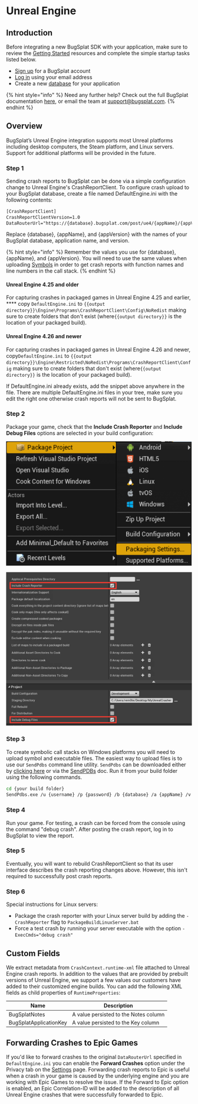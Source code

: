 # Unreal Engine

## Introduction

Before integrating a new BugSplat SDK with your application, make sure to review the [Getting Started](../../) resources and complete the simple startup tasks listed below.

* [Sign up](https://app.bugsplat.com/v2/sign-up) for a BugSplat account
* [Log in](https://app.bugsplat.com/auth0/login) using your email address
* Create a new [database](https://app.bugsplat.com/v2/company) for your application

{% hint style="info" %}
Need any further help? Check out the full BugSplat documentation [here](../../../../), or email the team at [support@bugsplat.com](mailto:support@bugsplat.com).
{% endhint %}

## Overview

BugSplat’s Unreal Engine integration supports most Unreal platforms including desktop computers, the Steam platform, and Linux servers. Support for additional platforms will be provided in the future.

### Step 1

Sending crash reports to BugSplat can be done via a simple configuration change to Unreal Engine's CrashReportClient. To configure crash upload to your BugSplat database, create a file named DefaultEngine.ini with the following contents:

```
[CrashReportClient]
CrashReportClientVersion=1.0
DataRouterUrl="https://{database}.bugsplat.com/post/ue4/{appName}/{appVersion}"
```

Replace {database}, {appName}, and {appVersion} with the names of your BugSplat database, application name, and version.

{% hint style="info" %}
Remember the values you use for {database}, {appName}, and {appVersion}. You will need to use the same values when uploading [Symbols](../../../development/working-with-symbol-files/) in order to get crash reports with function names and line numbers in the call stack.
{% endhint %}

#### Unreal Engine 4.25 and older

For capturing crashes in packaged games in Unreal Engine 4.25 and earlier, **** copy `DefaultEngine.ini` to `{{output directory}}\Engine\Programs\CrashReportClient\Config\NoRedist` making sure to create folders that don't exist (where`{{output directory}}` is the location of your packaged build).

#### **Unreal Engine 4.26 and newer**

For capturing crashes in packaged games in Unreal Engine 4.26 and newer, copy`DefaultEngine.ini` to `{{output directory}}\Engine\Restricted\NoRedist\Programs\CrashReportClient\Config`  making sure to create folders that don't exist (where`{{output directory}}` is the location of your packaged build).

If DefaultEngine.ini already exists, add the snippet above anywhere in the file. There are multiple DefaultEngine.ini files in your tree, make sure you edit the right one otherwise crash reports will not be sent to BugSplat.

### Step 2

Package your game, check that the **Include Crash Reporter** and **Include Debug Files** options are selected in your build configuration:

![Integrating Unreal with BugSplat](../../../../.gitbook/assets/unreal-package-project-menu.png)

![UE4\_PackagingSetttings](../../../../.gitbook/assets/unreal-packaging-settings.png)

### Step 3

To create symbolic call stacks on Windows platforms you will need to upload symbol and executable files. The easiest way to upload files is to use our `SendPdbs` command line utility. `SendPdbs` can be downloaded either by [clicking here](https://app.bugsplat.com/browse/download\_item.php?item=sendpdbs) or via the [SendPDBs](../../../../education/faq/using-sendpdbs-to-automatically-upload-symbol-files.md) doc. Run it from your build folder using the following commands.

```bash
cd {your build folder}
SendPdbs.exe /u {username} /p {password} /b {database} /a {appName} /v {appVersion} /s /f "*.pdb;*.dll;*.exe"
```

### Step 4

Run your game. For testing, a crash can be forced from the console using the command "debug crash". After posting the crash report, log in to BugSplat to view the report.

### Step 5

Eventually, you will want to rebuild CrashReportClient so that its user interface describes the crash reporting changes above. However, this isn't required to successfully post crash reports.

### Step 6

Special instructions for Linux servers:

* Package the crash reporter with your Linux server build by adding the `-CrashReporter` flag to `PackageBuildLinuxServer.bat`
* Force a test crash by running your server executable with the option `-ExecCmds="debug crash"`

## Custom Fields

We extract metadata from `CrashContext.runtime-xml` file attached to Unreal Engine crash reports. In addition to the values that are provided by prebuilt versions of Unreal Engine, we support a few values our customers have added to their customized engine builds. You can add the following XML fields as child properties of `RuntimeProperties`:

| Name                   | Description                           |
| ---------------------- | ------------------------------------- |
| BugSplatNotes          | A value persisted to the Notes column |
| BugSplatApplicationKey | A value persisted to the Key column   |

## Forwarding Crashes to Epic Games

If you'd like to forward crashes to the original `DataRouterUrl` specified in `DefaultEngine.ini` you can enable the **Forward Crashes** option under the Privacy tab on the [Settings](https://app.bugsplat.com/v2/settings/database/privacy) page. Forwarding crash reports to Epic is useful when a crash in your game is caused by the underlying engine and you are working with Epic Games to resolve the issue. If the Forward to Epic option is enabled, an Epic Correlation-ID will be added to the description of all Unreal Engine crashes that were successfully forwarded to Epic.
